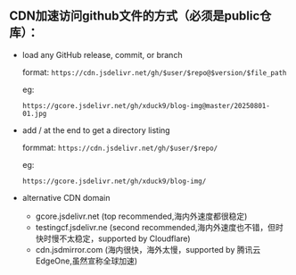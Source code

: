 ## CDN加速访问github文件的方式（必须是public仓库）：
- load any GitHub release, commit, or branch
  
  format: ```https://cdn.jsdelivr.net/gh/$user/$repo@$version/$file_path```

  eg:
  ```
  https://gcore.jsdelivr.net/gh/xduck9/blog-img@master/20250801-01.jpg
  ```

- add / at the end to get a directory listing
  
  formmat: ```https://cdn.jsdelivr.net/gh/$user/$repo/```

  eg:
  ```
  https://gcore.jsdelivr.net/gh/xduck9/blog-img/
  ```

- alternative CDN domain
  - gcore.jsdelivr.net (top recommended,海内外速度都很稳定)
  - testingcf.jsdelivr.ne (second recommended,海内外速度也不错，但时快时慢不太稳定，supported by Cloudflare)
  - cdn.jsdmirror.com (海内很快，海外太慢，supported by 腾讯云EdgeOne,虽然宣称全球加速)
